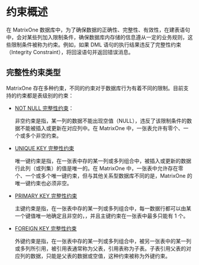 # 约束概述

在 MatrixOne 数据库中，为了确保数据的正确性、完整性、有效性，在建表语句中，会对某些列加入限制条件，确保数据库内存储的信息遵从一定的业务规则，这些限制条件被称为约束。例如，如果 DML 语句的执行结果违反了完整性约束（Integrity Constraint），将回滚语句并返回错误消息。

## 完整性约束类型

MatrixOne 存在多种约束，不同的约束对于数据库行为有着不同的限制。目前支持的约束都是表级别的约束：

- [NOT NULL 完整性约束](not-null-constraints.md)：

   非空约束是指，某一列的数据不能出现空值（NULL），违反了该限制条件的数据不能被插入或更新在对应列中。在 MatrixOne 中，一张表允许有零个、一个或多个非空约束。

- [UNIQUE KEY 完整性约束](unique-key-constraints.md)

   唯一键约束是指，在一张表中存的某一列或多列组合中，被插入或更新的数据行此列（或列集）的值是唯一的。在 MatrixOne 中，一张表中允许存在零个、一个或多个唯一键约束，但与其他关系型数据库不同的是，MatrixOne 的唯一键约束也必须非空。

- [PRIMARY KEY 完整性约束](primary-key-constraints.md)

   主键约束是指，在一张表中存的某一列或多列组合中，每一数据行都可以由某一个键值唯一地确定且非空的，，并且主键约束在一张表中最多只能有 1 个。

- [FOREIGN KEY 完整性约束](foreign-key-constraints.md)

   外键约束是指，在一张表中存的某一列或多列组合中，被另一张表中的某一列或多列所引用，被引用表通常称为父表，引用表称为子表。子表引用父表的对应列的数据，只能是父表的数据或空值，这种约束被称为外键约束。
